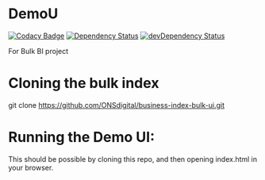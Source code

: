 # DemoU

[![Codacy Badge](https://api.codacy.com/project/badge/Grade/548f0c9457714f559d679cf3f31c0826)](https://www.codacy.com/app/ONSDigital/business-index-bulk-ui?utm_source=github.com&utm_medium=referral&utm_content=ONSdigital/business-index-bulk-ui&utm_campaign=badger) <a href="https://david-dm.org/ONSdigital/business-index-bulk-ui"><img src="https://david-dm.org/ONSdigital/business-index-bulk-ui.svg" alt="Dependency Status"></a> <a href="https://david-dm.org/ONSdigital/business-index-bulk-ui/?type=dev"><img src="https://david-dm.org/ONSdigital/business-index-bulk-ui/dev-status.svg" alt="devDependency Status"></a>

For Bulk BI project

# Cloning the bulk index

git clone https://github.com/ONSdigital/business-index-bulk-ui.git

# Running the Demo UI:

This should be possible by cloning this repo, and then opening index.html in your browser.


